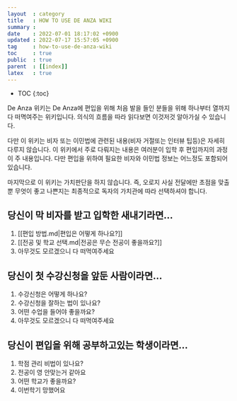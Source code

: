 ```yaml
---
layout  : category
title   : HOW TO USE DE ANZA WIKI
summary :
date    : 2022-07-01 18:17:02 +0900
updated : 2022-07-17 15:57:05 +0900
tag     : how-to-use-de-anza-wiki
toc     : true
public  : true
parent  : [[index]]
latex   : true
---
```

* TOC
{:toc}

De Anza 위키는 De Anza에 편입을 위해 처음 발을 들인 분들을 위해 하나부터 열까지 다 떠멱여주는 위키입니다. 의식의 흐름을 따라 읽다보면 이것저것 알아가실 수 있습니다.

다만 이 위키는 비자 또는 이민법에 관련된 내용(비자 거절또는 인터뷰 팁등)은 자세히 다루지 않습니다.
이 위키에서 주로 다뤄지는 내용은 여러분이 입학 후 편입까지의 과정이 주 내용입니다. 다만 편입을 위하여 필요한 비자와 이민법 정보는 어느정도 포함되어 있습니다.

마지막으로 이 위키는 가치판단을 하지 않습니다. 즉, 오로지 사실 전달에만 초점을 맞출 뿐 무엇이 좋고 나쁜지는 최종적으로 독자의 가치관에 따라 선택하셔야 합니다.


## 당신이 막 비자를 받고 입학한 새내기라면...

1. [[편입 방법.md|편입은 어떻게 하나요?]]
2. [[전공 및 학교 선택.md|전공은 무슨 전공이 좋을까요?]]
3. 아무것도 모르겠으니 다 떠먹여주세요

## 당신이 첫 수강신청을 앞둔 사람이라면...

1. 수강신청은 어떻게 하나요? 
2. 수강신청을 잘하는 법이 있나요?
3. 어떤 수업을 들어야 좋을까요?
4. 아무것도 모르겠으니 다 떠먹여주세요

## 당신이 편입을 위해 공부하고있는 학생이라면...

1. 학점 관리 비법이 있나요?
2. 전공이 영 안맞는거 같아요
3. 어떤 학교가 좋을까요?
4. 이번학기 망했어요


